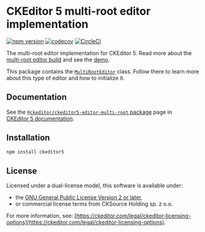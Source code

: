CKEditor&nbsp;5 multi-root editor implementation
========================================

[![npm version](https://badge.fury.io/js/%40ckeditor%2Fckeditor5-editor-multi-root.svg)](https://www.npmjs.com/package/@ckeditor/ckeditor5-editor-multi-root)
[![codecov](https://codecov.io/gh/ckeditor/ckeditor5/branch/master/graph/badge.svg)](https://codecov.io/gh/ckeditor/ckeditor5)
[![CircleCI](https://circleci.com/gh/ckeditor/ckeditor5.svg?style=shield)](https://app.circleci.com/pipelines/github/ckeditor/ckeditor5?branch=master)

The multi-root editor implementation for CKEditor&nbsp;5. Read more about the [multi-root editor build](https://ckeditor.com/docs/ckeditor5/latest/getting-started/legacy/installation-methods/predefined-builds.html#multi-root-editor) and see the [demo](https://ckeditor.com/docs/ckeditor5/latest/examples/builds/multi-root-editor.html).

This package contains the [`MultiRootEditor`](https://ckeditor.com/docs/ckeditor5/latest/api/module_editor-multi-root_multirooteditor-MultiRootEditor.html) class. Follow there to learn more about this type of editor and how to initialize it.

## Documentation

See the [`@ckeditor/ckeditor5-editor-multi-root` package](https://ckeditor.com/docs/ckeditor5/latest/api/editor-multi-root.html) page in [CKEditor&nbsp;5 documentation](https://ckeditor.com/docs/ckeditor5/latest/).

## Installation

```bash
npm install ckeditor5
```

## License

Licensed under a dual-license model, this software is available under:

* the [GNU General Public License Version 2 or later](https://www.gnu.org/licenses/gpl.html),
* or commercial license terms from CKSource Holding sp. z o.o.

For more information, see: [https://ckeditor.com/legal/ckeditor-licensing-options](https://ckeditor.com/legal/ckeditor-licensing-options).

